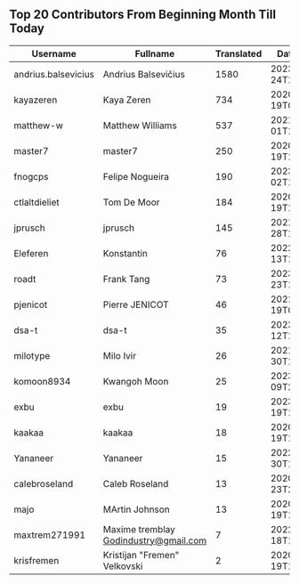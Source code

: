 ## Top 20 Contributors From Beginning Month Till Today ##
|Username|Fullname|Translated|DateJoined|
|--------|--------|----------|----------|
|andrius.balsevicius|Andrius Balsevičius|1580|2023-03-24T13:18:42.|
|kayazeren|Kaya Zeren|734|2020-06-19T07:05:24Z|
|matthew-w|Matthew Williams|537|2021-03-01T11:40:28.|
|master7|master7|250|2020-06-19T18:20:39.|
|fnogcps|Felipe Nogueira|190|2023-03-02T12:48:46.|
|ctlaltdieliet|Tom De Moor|184|2020-06-19T16:30:47Z|
|jprusch|jprusch|145|2021-06-28T12:00:18.|
|Eleferen|Konstantin|76|2022-10-13T14:04:24Z|
|roadt|Frank Tang|73|2023-03-23T13:03:55.|
|pjenicot|Pierre JENICOT|46|2021-03-19T08:51:04.|
|dsa-t|dsa-t|35|2023-04-12T16:58:38.|
|milotype|Milo Ivir|26|2021-10-30T10:27:42.|
|komoon8934|Kwangoh Moon|25|2023-03-09T23:10:06.|
|exbu|exbu|19|2023-01-19T16:58:57.|
|kaakaa|kaakaa|18|2020-06-19T18:20:26Z|
|Yananeer|Yananeer|15|2022-07-30T18:18:28.|
|calebroseland|Caleb Roseland|13|2020-07-23T21:29:21.|
|majo|MArtin Johnson|13|2020-06-19T18:19:45Z|
|maxtrem271991|Maxime tremblay Godindustry@gmail.com|7|2022-03-18T11:36:10.|
|krisfremen|Kristijan "Fremen" Velkovski|2|2020-06-19T18:20:03.|
